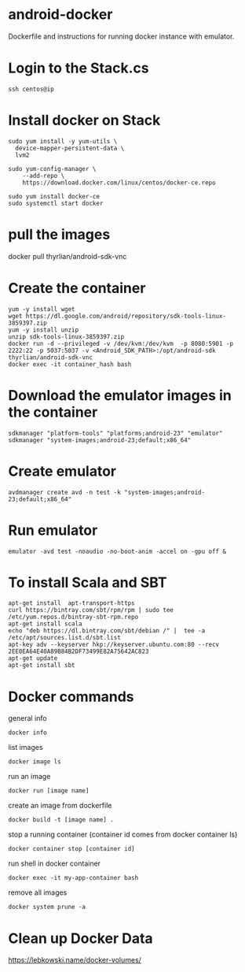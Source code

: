 # android-docker
Dockerfile and instructions for running docker instance with emulator.


# Login to the Stack.cs
```
ssh centos@ip 
```

# Install docker on Stack
```
sudo yum install -y yum-utils \
  device-mapper-persistent-data \
  lvm2

sudo yum-config-manager \
    --add-repo \
    https://download.docker.com/linux/centos/docker-ce.repo

sudo yum install docker-ce
sudo systemctl start docker
```
# pull the images
docker pull thyrlian/android-sdk-vnc    

# Create the container
```
yum -y install wget
wget https://dl.google.com/android/repository/sdk-tools-linux-3859397.zip
yum -y install unzip
unzip sdk-tools-linux-3859397.zip
docker run -d --privileged -v /dev/kvm:/dev/kvm  -p 8080:5901 -p 2222:22 -p 5037:5037 -v <Android_SDK_PATH>:/opt/android-sdk thyrlian/android-sdk-vnc
docker exec -it container_hash bash
```
# Download the emulator images in the container
```
sdkmanager "platform-tools" "platforms;android-23" "emulator"
sdkmanager "system-images;android-23;default;x86_64"
```
# Create emulator
```
avdmanager create avd -n test -k "system-images;android-23;default;x86_64"
```
# Run emulator
```
emulator -avd test -noaudio -no-boot-anim -accel on -gpu off &
```

# To install Scala and SBT
``` 
apt-get install  apt-transport-https
curl https://bintray.com/sbt/rpm/rpm | sudo tee /etc/yum.repos.d/bintray-sbt-rpm.repo
apt-get install scala
echo "deb https://dl.bintray.com/sbt/debian /" |  tee -a /etc/apt/sources.list.d/sbt.list
apt-key adv --keyserver hkp://keyserver.ubuntu.com:80 --recv 2EE0EA64E40A89B84B2DF73499E82A75642AC823
apt-get update
apt-get install sbt
```

# Docker commands

general info 
```
docker info
```

list images
```
docker image ls
```

run an image
```
docker run [image name]
```

create an image from dockerfile
```
docker build -t [image name] .
```

stop a running container (container id comes from docker container ls)
```
docker container stop [container id]
```

run shell in docker container
```
docker exec -it my-app-container bash
```

remove all images
```
docker system prune -a
```

# Clean up Docker Data
https://lebkowski.name/docker-volumes/
